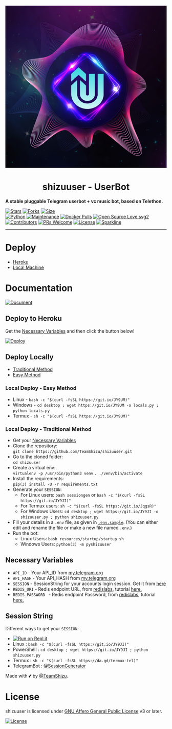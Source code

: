 <p align="center">
  <img src="./resources/extras/logo_readme.jpg" alt="TeamShizu Logo">
</p>
<h1 align="center">
  <b>shizuuser - UserBot</b>
</h1>

<b>A stable pluggable Telegram userbot + vc music bot, based on Telethon.</b>   

[![Stars](https://img.shields.io/github/stars/TeamShizu/shizuuser?style=flat-square&color=yellow)](https://github.com/TeamShizu/shizuuser/stargazers)
[![Forks](https://img.shields.io/github/forks/TeamShizu/shizuuser?style=flat-square&color=orange)](https://github.com/TeamShizu/shizuuser/fork)
[![Size](https://img.shields.io/github/repo-size/TeamShizu/shizuuser?style=flat-square&color=green)](https://github.com/TeamShizu/shizuuser/)   
[![Python](https://img.shields.io/badge/Python-v3.9-blue)](https://www.python.org/)
[![Maintenance](https://img.shields.io/badge/Maintained%3F-yes-green.svg)](https://github.com/TeamShizu/shizuuser/graphs/commit-activity)
[![Docker Pulls](https://img.shields.io/docker/pulls/programmingerror/shizuuser?style=flat-square)](https://img.shields.io/docker/pulls/programmingerror/shizuuser?style=flat-square)
[![Open Source Love svg2](https://badges.frapsoft.com/os/v2/open-source.svg?v=103)](https://github.com/TeamShizu/shizuuser)   
[![Contributors](https://img.shields.io/github/contributors/TeamShizu/shizuuser?style=flat-square&color=green)](https://github.com/TeamShizu/shizuuser/graphs/contributors)
[![PRs Welcome](https://img.shields.io/badge/PRs-welcome-brightgreen.svg?style=flat-square)](https://makeapullrequest.com)
[![License](https://img.shields.io/badge/License-AGPL-blue)](https://github.com/TeamShizu/shizuuser/blob/main/LICENSE)
[![Sparkline](https://stars.medv.io/TeamShizu/shizuuser.svg)](https://stars.medv.io/TeamShizu/shizuuser)

----

# Deploy
- [Heroku](#Deploy-to-Heroku)
- [Local Machine](#Deploy-Locally)

# Documentation 
[![Document](https://img.shields.io/badge/Documentation-shizuuser-blue)](http://shizuuser.tech/)


## Deploy to Heroku
Get the [Necessary Variables](#Necessary-Variables) and then click the button below!  

[![Deploy](https://www.herokucdn.com/deploy/button.svg)](https://dashboard.heroku.com/new?template=https%3A%2F%2Fgithub.com%2F1TeamShizu%2Fshizuuser)

## Deploy Locally
- [Traditional Method](#local-deploy---traditional-method)
- [Easy Method](#local-deploy---easy-method)

### Local Deploy - Easy Method
- Linux - `bash -c "$(curl -fsSL https://git.io/JY9UM)"`
- Windows - `cd desktop ; wget https://git.io/JY9UM -o locals.py ; python locals.py`
- Termux - `sh -c "$(curl -fsSL https://git.io/JY9UM)"`

### Local Deploy - Traditional Method
- Get your [Necessary Variables](#Necessary-Variables)
- Clone the repository: <br />
`git clone https://github.com/TeamShizu/shizuuser.git`
- Go to the cloned folder: <br />
`cd shizuuser`
- Create a virtual env:   <br />
`virtualenv -p /usr/bin/python3 venv`
`. ./venv/bin/activate`
- Install the requirements:   <br />
`pip(3) install -U -r requirements.txt`
- Generate your `SESSION`:
  - For Linux users:
    `bash sessiongen`
     or
    `bash -c "$(curl -fsSL https://git.io/JY9JI)"`
  - For Termux users:
    `sh -c "$(curl -fsSL https://git.io/JqgsR)"`
  - For Windows Users:
    `cd desktop ; wget https://git.io/JY9JI -o shizuuser.py ; python shizuuser.py`
- Fill your details in a `.env` file, as given in [`.env.sample`](https://github.com/TeamShizu/shizuuser/blob/main/.env.sample).
(You can either edit and rename the file or make a new file named `.env`.)
- Run the bot:
  - Linux Users:
   `bash resources/startup/startup.sh`
  - Windows Users:
    `python(3) -m pyshizuuser`

## Necessary Variables
- `API_ID` - Your API_ID from [my.telegram.org](https://my.telegram.org/)
- `API_HASH` - Your API_HASH from [my.telegram.org](https://my.telegram.org/)
- `SESSION` - SessionString for your accounts login session. Get it from [here](#Session-String)
- `REDIS_URI` - Redis endpoint URL, from [redislabs](http://redislabs.com/), tutorial [here.](./resources/extras/redistut.md)
- `REDIS_PASSWORD ` - Redis endpoint Password, from [redislabs](http://redislabs.com/), tutorial [here.](./resources/extras/redistut.md)

## Session String
Different ways to get your `SESSION`:
* [![Run on Repl.it](https://replit.com/badge/github/TeamShizu/shizuuser)](https://replit.com/@TeamShizu/ShizuUser)
* Linux : `bash -c "$(curl -fsSL https://git.io/JY9JI)"`
* PowerShell : `cd desktop ; wget https://git.io/JY9JI ; python shizuuser.py`
* Termux : `sh -c "$(curl -fsSL https://da.gd/termux-tel)"`
* TelegramBot : [@SessionGenerator](https://t.me/StringSessionGenerator_herobot)

Made with 💕 by [@TeamShizu](https://t.me/ShizuUpdates). <br />

# License
shizuuser is licensed under [GNU Affero General Public License](https://www.gnu.org/licenses/agpl-3.0.en.html) v3 or later.

[![License](https://www.gnu.org/graphics/agplv3-155x51.png)](LICENSE)

